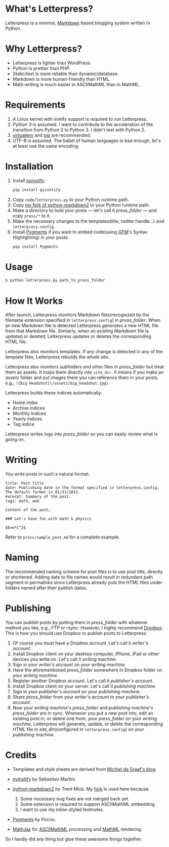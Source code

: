 # What's Letterpress?
Letterpress is a minimal, [Markdown](http://daringfireball.net/projects/markdown/) based blogging system written in Python.

# Why Letterpress?
* Letterpress is lighter than WordPress.
* Python is prettier than PHP.
* Static/text is more reliable than dynamic/database.
* Markdown is more human-friendly than HTML.
* Math writing is much easier in ASCIIMathML than in MathML.

# Requirements
1. A Linux kernel with inotify support is required to run Letterpress.
2. Python 3 is assumed. I want to contribute to the acceleration of the transition from Python 2 to Python 3. I didn't test with Python 2.
3. [virtualenv](http://www.virtualenv.org) and [pip](http://http://www.pip-installer.org) are recommended.
4. UTF-8 is assumed. The babel of human languages is bad enough, let's at least use the same encoding.

# Installation
1. Install [pyinotify](https://github.com/seb-m/pyinotify).
	```bash
	pip install pyinotify
	```
2. Copy `code/letterpress.py` to your Python runtime path. 
3. Copy [my fork of python-markdown2](https://raw.github.com/an0/python-markdown2/master/lib/markdown2.py) to your Python runtime path.
4. Make a directory to hold your posts — let's call it *press_folder* — and copy `press/*` to it.
5. Make the necessary changes to the templates(title, twitter handle…) and `letterpress.config`.
6. Install [Pygments](http://pygments.org) if you want to embed code(using [GFM](http://github.github.com/github-flavored-markdown/)'s Syntax Highlighting) in your posts.
	```bash
	pip install Pygments
	```

# Usage
```bash
$ python letterpress.py path_to_press_folder
```

# How It Works
After launch, Letterpress monitors Markdown files(recognized by the filename extension specified in `letterpress.config`) in *press_folder*. When an new Markdown file is detected Letterpress generates a new HTML file from that Markdown file. Similarly, when an existing Markdown file is updated or deleted, Letterpress updates or deletes the corresponding HTML file.

Letterpress also monitors templates. If any change is detected in any of the template files, Letterpress rebuilds the whole site.

Letterpress also monitors subfolders and other files in *press_folder* but treat them as assets. It maps them directly into `site_dir`. It means if you make an *assets* folder and put images there you can reference them in your posts, e.g., `![Big Headshot](/assets/big_headshot.jpg)`.

Letterpress builds these indices automatically:

* Home index
* Archive indices
* Monthly indices
* Yearly indices
* Tag indice

Letterpress writes logs into *press_folder* so you can easily review what is going on.

# Writing
You write posts in such a natural format:
```
title: Post Title
date: Publishing date in the format specified in letterpress.config. The default format is 01/31/2013.
excerpt: Summary of the post.
tags: math, web

Content of the post…

### Let's have fun with math & physics

$E=m*c^2$

```

Refer to `press/sample_post.md` for a complete example.

# Naming
The recommended naming scheme for post files is to use post title, directly or shortened. Adding date to file names would result in redundant path segment in permalinks since Letterpress already puts the HTML files under folders named after their publish dates.

# Publishing
You can publish posts by putting them in *press_folder* with whatever method you like, e.g., FTP or rsync. However, I highly recommend [Dropbox](https://www.dropbox.com). This is how you should use Dropbox to publish posts to Letterpress:

1. Of course you must have a Dropbox account. Let's call it *writer's account*.
2. Install Dropbox client on your desktop computer, iPhone, iPad or other devices you write on. Let's call it *writing machine*.
3. Sign in your *writer's account* on your *writing machine*.
4. Have the aforementioned *press_folder* somewhere in Dropbox folder on your *writing machine*.
5. Register another Dropbox account. Let's call it *publisher's account*.
6. Install Dropbox client on your server. Let's call it *publishing  machine*.
7. Sign in your *publisher's account* on your *publishing machine*.
8. Share *press_folder* from your *writer's account* to your *publisher's account*.
9. Now your *writing machine*'s *press_folder* and *publishing machine*'s *press_folder* are in sync. Whenever you put a new post into, edit an existing post in, or delete one from, your *press_folder* on your *writing machine*, Letterpress will generate, update, or delete the corresponding HTML file in *site_dir*(configured in `letterpress.config`) on your *publishing machine*.

# Credits
* Templates and style sheets are derived from [Michiel de Graaf's blog](https://github.com/michieldegraaf/blog).
* [pyinotify](https://github.com/seb-m/pyinotify) by Sebastien Martini.
* [python-markdown2](https://github.com/trentm/python-markdown2) by Trent Mick. My [fork]((https://github.com/an0/python-markdown2)) is used here because:

	1. Some necessary bug fixes are not merged back yet.
	2. Some extension is required to support ASCIIMathML embedding.
	3. I want to use my inline-styled footnotes.

* [Pygments](http://pygments.org) by Pocoo.
* [MathJax](http://www.mathjax.org) for [ASCIIMathML](http://www1.chapman.edu/~jipsen/mathml/asciimath.html) processing and [MathML](http://www.mathjax.org) rendering.

So I hardly did any thing but glue these awesome things together.
